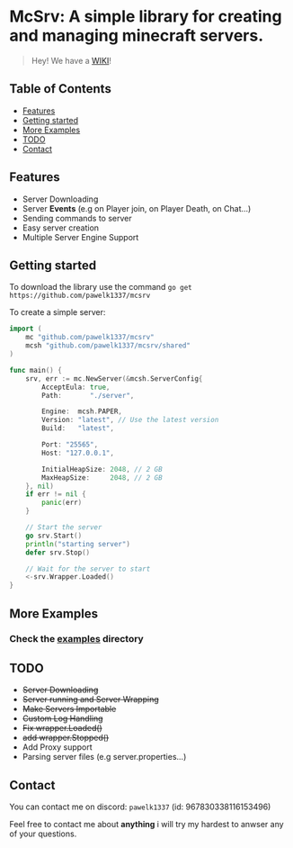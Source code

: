 # McSrv: A simple library for creating and managing minecraft servers.
> Hey! We have a [WIKI](https://github.com/pawelk1337/mcsrv/wiki)!

Table of Contents
---
* [Features](#features)
* [Getting started](#getting-started) 
* [More Examples](#more-examples) 
* [TODO](#todo) 
* [Contact](#contact) 

Features
---
 - Server Downloading
 - Server **Events** (e.g on Player join, on Player Death, on Chat...)
 - Sending commands to server
 - Easy server creation
 - Multiple Server Engine Support

Getting started
---
To download the library use the command
`go get https://github.com/pawelk1337/mcsrv`

To create a simple server:
```go
import (
    mc "github.com/pawelk1337/mcsrv"
    mcsh "github.com/pawelk1337/mcsrv/shared"
)

func main() {
    srv, err := mc.NewServer(&mcsh.ServerConfig{
		AcceptEula: true,
		Path:       "./server",

		Engine:  mcsh.PAPER,
		Version: "latest", // Use the latest version
		Build:   "latest",

		Port: "25565",
		Host: "127.0.0.1",

		InitialHeapSize: 2048, // 2 GB
		MaxHeapSize:     2048, // 2 GB
	}, nil)
    if err != nil {
		panic(err)
	}

    // Start the server
	go srv.Start()
	println("starting server")
	defer srv.Stop()

	// Wait for the server to start
	<-srv.Wrapper.Loaded()
}
```

More Examples
---
### Check the [examples](https://github.com/pawelk1337/mcsrv/tree/main/examples) directory

TODO
---
 - ~~Server Downloading~~
 - ~~Server running and Server Wrapping~~
 - ~~Make Servers Importable~~
 - ~~Custom Log Handling~~
 - ~~Fix wrapper.Loaded()~~
 - ~~add wrapper.Stopped()~~
 - Add Proxy support
 - Parsing server files (e.g server.properties...)

Contact
---
You can contact me on discord: `pawelk1337` (id: 967830338116153496)

Feel free to contact me about **anything** i will try my hardest to anwser any of your questions.